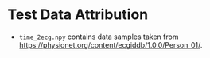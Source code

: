 # Test Data Attribution

- `time_2ecg.npy` contains data samples taken
  from https://physionet.org/content/ecgiddb/1.0.0/Person_01/.
